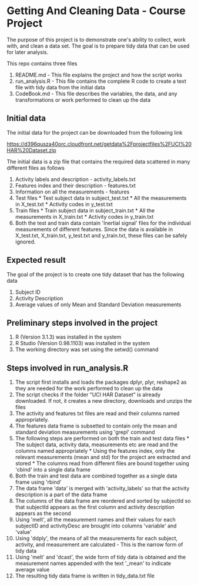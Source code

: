 # Getting And Cleaning Data - Course Project

The purpose of this project is to demonstrate one's ability to collect, work with, and clean a data set. The goal is to prepare tidy data that can be used for later analysis. 

This repo contains three files
1. README.md - This file explains the project and how the script works
2. run_analysis.R - This file contains the complete R code to create a text file with tidy data from the initial data
3. CodeBook.md - This file describes the variables, the data, and any transformations or work performed to clean up the data

## Initial data

The initial data for the project can be downloaded from the following link

https://d396qusza40orc.cloudfront.net/getdata%2Fprojectfiles%2FUCI%20HAR%20Dataset.zip 

The initial data is a zip file that contains the required data scattered in many different files as follows
1. Activity labels and description - activity_labels.txt
2. Features index and their description - features.txt
3. Information on all the measurements - features
4. Test files
        * Test subject data in subject_test.txt
        * All the measurements in X_test.txt
        * Activity codes in y_test.txt
5. Train files
        * Train subject data in subject_train.txt
        * All the measurements in X_train.txt
        * Activity codes in y_train.txt
6. Both the test and train data contain 'Inertial signal' files for the individual measurements of different features. Since the data is available in X_test.txt, X_train.txt, y_test.txt and y_train.txt, these files can be safely ignored.

## Expected result

The goal of the project is to create one tidy dataset that has the following data
1. Subject ID
2. Activity Description
3. Average values of only Mean and Standard Deviation measurements

## Preliminary steps involved in the project

1. R (Version 3.1.3) was installed in the system
2. R Studio (Version 0.98.1103) was installed in the system
3. The working directory was set using the setwd() command

## Steps involved in run_analysis.R

1. The script first installs and loads the packages dplyr, plyr, reshape2 as they are needed for the work performed to clean up the data
2. The script checks if the folder "UCI HAR Dataset" is already downloaded. If not, it creates a new directory, downloads and unzips the files
3. The activity and features txt files are read and their columns named appropriately. 
4. The features data frame is subsetted to contain only the mean and standard deviation measurements using 'grepl' command
5. The following steps are performed on both the train and test data files
        * The subject data, activity data, measurements etc are read and the columns named appropriately
        * Using the features index, only the relevant measurements (mean and std) for the project are extracted and stored
        * The columns read from different files are bound together using 'cbind' into a single data frame
6. Both the train and test data are combined together as a single data frame using 'rbind'
7. The data frame 'data' is merged with 'activity_labels' so that the activity description is a part of the data frame
8. The columns of the data frame are reordered and sorted by subjectId so that subjectId appears as the first column and activity description appears as the second 
9. Using 'melt', all the measurement names and their values for each subjectID and activityDesc are brought into columns 'variable' and 'value'
10. Using 'ddply', the means of all the measurements for each subject, activity, and measurement are calculated - This is the narrow form of tidy data
11. Using 'melt' and 'dcast', the wide form of tidy data is obtained and the measurement names appended with the text '_mean' to indicate average value
12. The resulting tidy data frame is written in tidy_data.txt file

